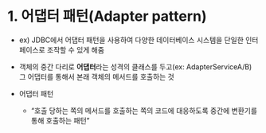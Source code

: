 # 1. 어댑터 패턴(Adapter pattern)

* ex) JDBC에서 어댑터 패턴을 사용하여 다양한 데이터베이스 시스템을 단일한 인터페이스로 조작할 수 있게 해줌



* 객체의 중간 다리로 **어댑터**라는 성격의 클래스를 두고(ex: AdapterServiceA/B) 그 어댑터를 통해서 본래 객체의 메서드를 호출하는 것



* 어댑터 패턴
  * “호출 당하는 쪽의 메서드를 호출하는 쪽의 코드에 대응하도록 중간에 변환기를 통해 호출하는 패턴”
